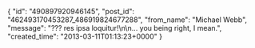  {
   "id": "490897920946145",
   "post_id": "462493170453287_486919824677288",
   "from_name": "Michael Webb",
   "message": "??? res ipsa loquitur!\n\n... you being right, I mean.",
   "created_time": "2013-03-11T01:13:23+0000"
 }
